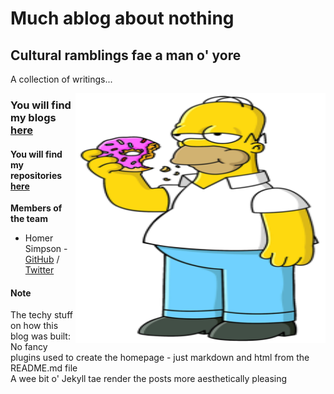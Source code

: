 # Much ablog about nothing
## Cultural ramblings fae a man o' yore

A collection of writings... 

<!-- comments out the code -->
<!-- the below code places the image using default markdown settings
<!-- ![Team Logo](/images/Homer_Simpson.png) -->

<img align="right" width="400" height="400" src="/images/Homer_Simpson.png">

### You will find my blogs [here](https://cagenic.github.io/blog)
#### You will find my repositories [here](https://github.com/cagenic?tab=repositories)

**Members of the team**  

* Homer Simpson - [GitHub](https://github.com/username) / [Twitter](https://twitter.com/homerjsimpson)

#### Note
The techy stuff on how this blog was built: No fancy plugins used to create the homepage - just markdown and html from the README.md file  
A wee bit o' Jekyll tae render the posts more aesthetically pleasing
